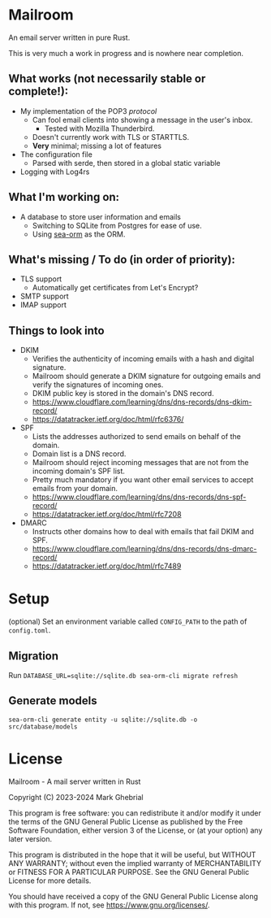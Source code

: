 # Mailroom

An email server written in pure Rust.

This is very much a work in progress and is nowhere near completion.

## What works (not necessarily stable or complete!):
- My implementation of the POP3 *protocol*
   - Can fool email clients into showing a message in the user's inbox.
      - Tested with Mozilla Thunderbird.
   - Doesn't currently work with TLS or STARTTLS.
   - **Very** minimal; missing a lot of features
- The configuration file
   - Parsed with serde, then stored in a global static variable
- Logging with Log4rs

## What I'm working on:
- A database to store user information and emails
   - Switching to SQLite from Postgres for ease of use.
   - Using [sea-orm](https://www.sea-ql.org/SeaORM/) as the ORM.

## What's missing / To do (in order of priority):
- TLS support
   - Automatically get certificates from Let's Encrypt?
- SMTP support
- IMAP support

## Things to look into
- DKIM
   - Verifies the authenticity of incoming emails with a hash and digital signature.
   - Mailroom should generate a DKIM signature for outgoing emails and verify the signatures of incoming ones.
   - DKIM public key is stored in the domain's DNS record.
   - https://www.cloudflare.com/learning/dns/dns-records/dns-dkim-record/
   - https://datatracker.ietf.org/doc/html/rfc6376/
- SPF
   - Lists the addresses authorized to send emails on behalf of the domain.
   - Domain list is a DNS record.
   - Mailroom should reject incoming messages that are not from the incoming domain's SPF list.
   - Pretty much mandatory if you want other email services to accept emails from your domain.
   - https://www.cloudflare.com/learning/dns/dns-records/dns-spf-record/
   - https://datatracker.ietf.org/doc/html/rfc7208
- DMARC
   - Instructs other domains how to deal with emails that fail DKIM and SPF.
   - https://www.cloudflare.com/learning/dns/dns-records/dns-dmarc-record/
   - https://datatracker.ietf.org/doc/html/rfc7489

# Setup

(optional) Set an environment variable called `CONFIG_PATH` to the path of `config.toml`.

## Migration

Run `DATABASE_URL=sqlite://sqlite.db sea-orm-cli migrate refresh`

## Generate models

`sea-orm-cli generate entity -u sqlite://sqlite.db -o src/database/models`

# License

Mailroom - A mail server written in Rust

Copyright (C) 2023-2024 Mark Ghebrial

This program is free software: you can redistribute it and/or modify it under the terms of the GNU General Public License as published by the Free Software Foundation, either version 3 of the License, or (at your option) any later version.

This program is distributed in the hope that it will be useful, but WITHOUT ANY WARRANTY; without even the implied warranty of MERCHANTABILITY or FITNESS FOR A PARTICULAR PURPOSE.  See the GNU General Public License for more details.

You should have received a copy of the GNU General Public License along with this program.  If not, see https://www.gnu.org/licenses/.
